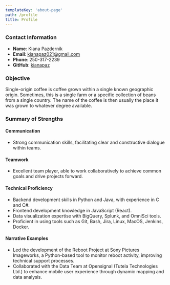 ```yaml
---
templateKey: 'about-page'
path: /profile
title: Profile
---
```


### Contact Information
- **Name**: Kiana Pazdernik
- **Email**: kianapaz021@gmail.com
- **Phone**: 250-317-2239
- **GitHub**: [kianapaz](https://github.com/kianapaz)

### Objective
Single-origin coffee is coffee grown within a single known geographic origin. Sometimes, this is a single farm or a specific collection of beans from a single country. The name of the coffee is then usually the place it was grown to whatever degree available.

### Summary of Strengths

#### Communication
- Strong communication skills, facilitating clear and constructive dialogue within teams.

#### Teamwork
- Excellent team player, able to work collaboratively to achieve common goals and drive projects forward.

#### Technical Proficiency
- Backend development skills in Python and Java, with experience in C and C#.
- Frontend development knowledge in JavaScript (React).
- Data visualization expertise with BigQuery, Splunk, and OmniSci tools.
- Proficient in using tools such as Git, Bash, Jira, Linux, MacOS, Jenkins, Docker.

#### Narrative Examples
- Led the development of the Reboot Project at Sony Pictures Imageworks, a Python-based tool to monitor reboot activity, improving technical support processes.
- Collaborated with the Data Team at Opensignal (Tutela Technologies Ltd.) to enhance mobile user experience through dynamic mapping and data analysis.


